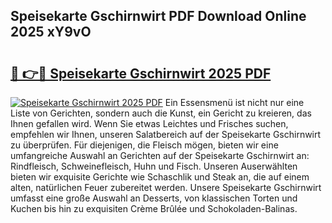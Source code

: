 ## Speisekarte Gschirnwirt PDF Download Online 2025 xY9vO

# <h2><a href="http://gc73rs.nevu.top/?p=Speisekarte+Gschirnwirt">🔗 👉🔴 Speisekarte Gschirnwirt 2025 PDF</a></h2>

[![Speisekarte Gschirnwirt 2025 PDF](https://i.imgur.com/dBaPXMq.png)](http://gc73rs.nevu.top/?p=Speisekarte+Gschirnwirt)
Ein Essensmenü ist nicht nur eine Liste von Gerichten, sondern auch die Kunst, ein Gericht zu kreieren, das Ihnen gefallen wird. Wenn Sie etwas Leichtes und Frisches suchen, empfehlen wir Ihnen, unseren Salatbereich auf der Speisekarte Gschirnwirt zu überprüfen. Für diejenigen, die Fleisch mögen, bieten wir eine umfangreiche Auswahl an Gerichten auf der Speisekarte Gschirnwirt an: Rindfleisch, Schweinefleisch, Huhn und Fisch. Unseren Auserwählten bieten wir exquisite Gerichte wie Schaschlik und Steak an, die auf einem alten, natürlichen Feuer zubereitet werden. Unsere Speisekarte Gschirnwirt umfasst eine große Auswahl an Desserts, von klassischen Torten und Kuchen bis hin zu exquisiten Crème Brûlée und Schokoladen-Balinas.
